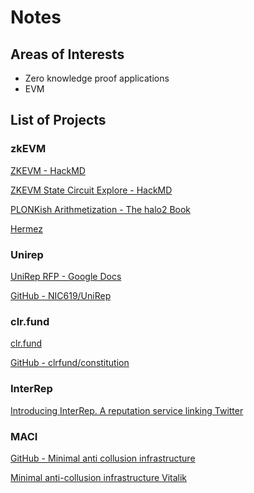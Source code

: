 # Notes
## Areas of Interests
* Zero knowledge proof applications 
* EVM 

## List of Projects
### zkEVM
[ZKEVM - HackMD](https://hackmd.io/Hy_nqH4yTOmjjS9nbOArgw#Introduction)

[ZKEVM State Circuit Explore - HackMD](https://hackmd.io/Nwd0e5AgTVSBWRQlp-Ving)

[PLONKish Arithmetization - The halo2 Book](https://zcash.github.io/halo2/concepts/arithmetization.html)

[Hermez](https://blog.hermez.io/introducing-hermez-zkevm/)

### Unirep
[UniRep RFP - Google Docs](https://docs.google.com/document/d/1gJMqbUj4OnW7NS9ilss8EsUp_USkDIQ_jopHOM_7tgQ/edit)

[GitHub - NIC619/UniRep](https://github.com/NIC619/UniRep)


### clr.fund
[clr.fund](https://clr.fund)

[GitHub - clrfund/constitution](https://github.com/clrfund/constitution)

### InterRep
[Introducing InterRep. A reputation service linking Twitter](https://jaygraber.medium.com/introducing-interrep-255d3f56682)

### MACI
[GitHub - Minimal anti collusion infrastructure](https://github.com/appliedzkp/maci)

[Minimal anti-collusion infrastructure  Vitalik](https://ethresear.ch/t/minimal-anti-collusion-infrastructure/5413)

